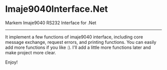 Imaje9040Interface.Net
======================

Markem Imaje9040 RS232 Interface for .Net

------------------------------------
It implement a few functions of imaje9040 interface, including core message exchange, request errors, and printing functions. You can easily add more functions if you like :).
I'll add a little more functions later and make project more clear.

Enjoy!